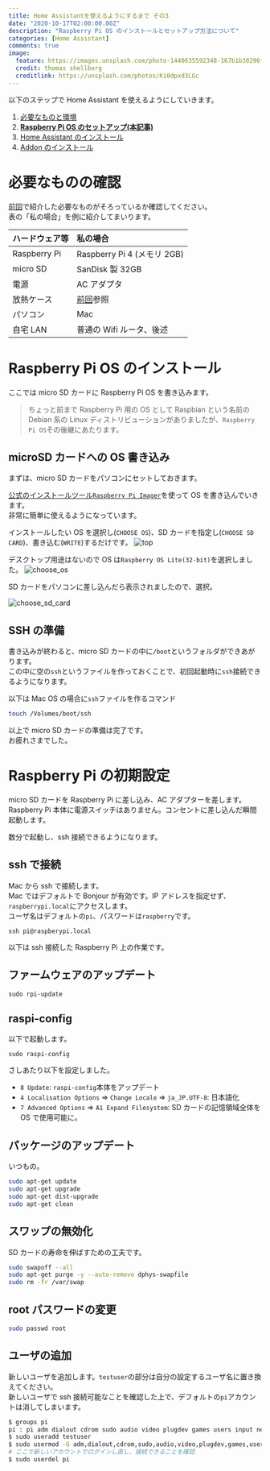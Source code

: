 ```yaml
---
title: Home Assistantを使えるようにするまで その3
date: "2020-10-17T02:00:00.00Z"
description: "Raspberry Pi OS のインストールとセットアップ方法について"
categories: [Home Assistant]
comments: true
image:
  feature: https://images.unsplash.com/photo-1440635592348-167b1b30296f?crop=entropy&dpr=2&fit=crop&fm=jpg&h=475&ixjsv=2.1.0&ixlib=rb-0.3.5&q=50&w=1250
  credit: thomas shellberg
  creditlink: https://unsplash.com/photos/Ki0dpxd3LGc
---
```


以下のステップで Home Assistant を使えるようにしていきます。

1. [必要なものと環境](/homeassistant_1)
2. **[Raspberry Pi OS のセットアップ(本記事)](/homeassistant_2)**
3. [Home Assistant のインストール](/homeassistant_3)
4. [Addon のインストール](/homeassistant_4)

# 必要なものの確認

[前回](/homeassistant_1)で紹介した必要なものがそろっているか確認してください。  
表の「私の場合」を例に紹介してまいります。

| ハードウェア等 | 私の場合                     |
| :------------- | :--------------------------- |
| Raspberry Pi   | Raspberry Pi 4 (メモリ 2GB)  |
| micro SD       | SanDisk 製 32GB              |
| 電源           | AC アダプタ                  |
| 放熱ケース     | [前回](/homeassistant_1)参照 |
| パソコン       | Mac                          |
| 自宅 LAN       | 普通の Wifi ルータ、後述     |

# Raspberry Pi OS のインストール

ここでは micro SD カードに Raspberry Pi OS を書き込みます。

> ちょっと前まで Raspberry Pi 用の OS として Raspbian という名前の Debian 系の Linux ディストリビューションがありましたが、`Raspberry Pi OS`その後継にあたります。

## microSD カードへの OS 書き込み

まずは、micro SD カードをパソコンにセットしておきます。

[公式のインストールツール`Raspberry Pi Imager`](https://www.raspberrypi.org/downloads/)を使って OS を書き込んでいきます。  
非常に簡単に使えるようになっています。

インストールしたい OS を選択し(`CHOOSE OS`)、SD カードを指定し(`CHOOSE SD CARD`)、書き込む(`WRITE`)するだけです。
![top](../../assets/raspberry_pi_imager/0.png)

デスクトップ用途はないので OS は`Raspberry OS Lite(32-bit)`を選択しました。
![choose_os](../../assets/raspberry_pi_imager/2.png)

SD カードをパソコンに差し込んだら表示されましたので、選択。

![choose_sd_card](../../assets/raspberry_pi_imager/3.png)

## SSH の準備

書き込みが終わると、micro SD カードの中に`/boot`というフォルダができあがります。  
この中に空の`ssh`というファイルを作っておくことで、初回起動時に`ssh`接続できるようになります。

以下は Mac OS の場合に`ssh`ファイルを作るコマンド

```bash
touch /Volumes/boot/ssh
```

以上で micro SD カードの準備は完了です。  
お疲れさまでした。

# Raspberry Pi の初期設定

micro SD カードを Raspberry Pi に差し込み、AC アダプターを差します。  
Raspberry Pi 本体に電源スイッチはありません。コンセントに差し込んだ瞬間起動します。

数分で起動し、ssh 接続できるようになります。

## ssh で接続

Mac から ssh で接続します。  
Mac ではデフォルトで Bonjour が有効です。IP アドレスを指定せず、`raspberrypi.local`にアクセスします。  
ユーザ名はデフォルトの`pi`、パスワードは`raspberry`です。

```
ssh pi@raspberypi.local
```

以下は ssh 接続した Raspberry Pi 上の作業です。

## ファームウェアのアップデート

```
sudo rpi-update
```

## raspi-config

以下で起動します。

```
sudo raspi-config
```

さしあたり以下を設定しました。

- `8 Update`: `raspi-config`本体をアップデート
- `4 Localisation Options` => `Change Locale` => `ja_JP.UTF-8`: 日本語化
- `7 Advanced Options` => `A1 Expand Filesystem`: SD カードの記憶領域全体を OS で使用可能に。

## パッケージのアップデート

いつもの。

```bash
sudo apt-get update　
sudo apt-get upgrade
sudo apt-get dist-upgrade
sudo apt-get clean
```

## スワップの無効化

SD カードの寿命を伸ばすための工夫です。

```bash
sudo swapoff --all
sudo apt-get purge -y --auto-remove dphys-swapfile
sudo rm -fr /var/swap
```

## root パスワードの変更

```bash
sudo passwd root
```

## ユーザの追加

新しいユーザを追加します。`testuser`の部分は自分の設定するユーザ名に置き換えてください。  
新しいユーザで ssh 接続可能なことを確認した上で、デフォルトの`pi`アカウントは消してしまいます。

```bash
$ groups pi
pi : pi adm dialout cdrom sudo audio video plugdev games users input netdev spi i2c gpio
$ sudo useradd testuser
$ sudo usermod -G adm,dialout,cdrom,sudo,audio,video,plugdev,games,users,input,netdev,spi,i2c,gpio testuser # pi以外のグループを引継
# ここで新しいアカウントでログインし直し、接続できることを確認
$ sudo userdel pi
```
